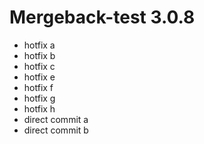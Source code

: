 # Mergeback-test 3.0.8

- hotfix a
- hotfix b
- hotfix c
- hotfix e
- hotfix f
- hotfix g
- hotfix h
- direct commit a
- direct commit b
